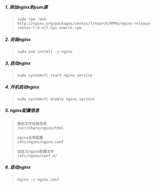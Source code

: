 ##### 1. 添加nginx到yum源

> `sudo rpm -Uvh http://nginx.org/packages/centos/7/noarch/RPMS/nginx-release-centos-7-0.el7.ngx.noarch.rpm`

##### 2. 安装nginx

> `sudo yum install -y nginx`

##### 3. 启动nginx

> `sudo systemctl start nginx.service`

##### 4. 开机启动nginx

> `sudo systemctl enable nginx.service`

##### 5. nginx配置信息

> ```
> 静态文件存放目录
> /usr/share/nginx/html
> 
> nginx全局配置
> /etc/nginx/nginx.conf
> 
> 自定义nginx配置文件
> /etc/nginx/conf.d/
> ```

##### 6. 启动nginx

> `nginx -c nginx.conf`

